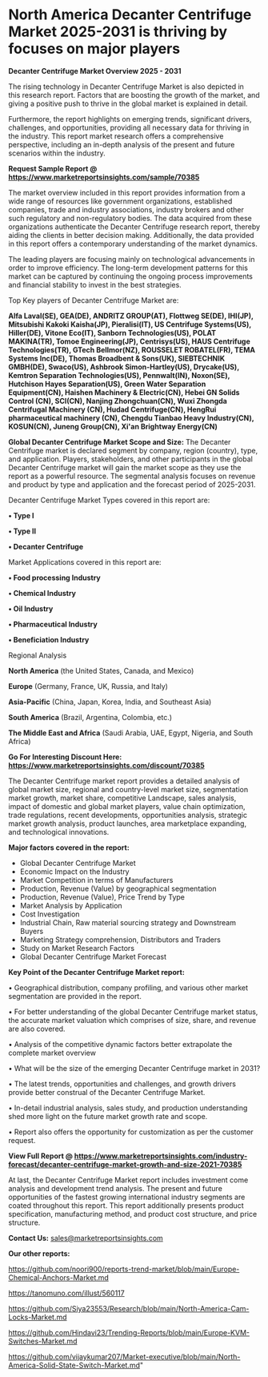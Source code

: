 # North America Decanter Centrifuge Market 2025-2031 is thriving by focuses on major players

<Strong> Decanter Centrifuge Market Overview 2025 - 2031</strong>

The rising technology in Decanter Centrifuge Market is also depicted in this research report. Factors that are boosting the growth of the market, and giving a positive push to thrive in the global market is explained in detail.

Furthermore, the report highlights on emerging trends, significant drivers, challenges, and opportunities, providing all necessary data for thriving in the industry. This report market research offers a comprehensive perspective, including an in-depth analysis of the present and future scenarios within the industry.

<strong>Request Sample Report @ <a href=https://www.marketreportsinsights.com/sample/70385>https://www.marketreportsinsights.com/sample/70385</a></strong>

The market overview included in this report provides information from a wide range of resources like government organizations, established companies, trade and industry associations, industry brokers and other such regulatory and non-regulatory bodies. The data acquired from these organizations authenticate the Decanter Centrifuge research report, thereby aiding the clients in better decision making. Additionally, the data provided in this report offers a contemporary understanding of the market dynamics.

The leading players are focusing mainly on technological advancements in order to improve efficiency. The long-term development patterns for this market can be captured by continuing the ongoing process improvements and financial stability to invest in the best strategies.

Top Key players of Decanter Centrifuge Market are:

<strong>Alfa Laval(SE), GEA(DE), ANDRITZ GROUP(AT), Flottweg SE(DE), IHI(JP), Mitsubishi Kakoki Kaisha(JP), Pieralisi(IT), US Centrifuge Systems(US), Hiller(DE), Vitone Eco(IT), Sanborn Technologies(US), POLAT MAKINA(TR), Tomoe Engineering(JP), Centrisys(US), HAUS Centrifuge Technologies(TR), GTech Bellmor(NZ), ROUSSELET ROBATEL(FR), TEMA Systems Inc(DE), Thomas Broadbent & Sons(UK), SIEBTECHNIK GMBH(DE), Swaco(US), Ashbrook Simon-Hartley(US), Drycake(US), Kemtron Separation Technologies(US), Pennwalt(IN), Noxon(SE), Hutchison Hayes Separation(US), Green Water Separation Equipment(CN), Haishen Machinery & Electric(CN), Hebei GN Solids Control (CN), SCI(CN), Nanjing Zhongchuan(CN), Wuxi Zhongda Centrifugal Machinery (CN), Hudad Centrifuge(CN), HengRui pharmaceutical machinery (CN), Chengdu Tianbao Heavy Industry(CN), KOSUN(CN), Juneng Group(CN), Xi'an Brightway Energy(CN)</strong>

<strong><b>Global Decanter Centrifuge Market Scope and Size:</b></strong>
The Decanter Centrifuge market is declared segment by company, region (country), type, and application. Players, stakeholders, and other participants in the global Decanter Centrifuge market will gain the market scope as they use the report as a powerful resource. The segmental analysis focuses on revenue and product by type and application and the forecast period of 2025-2031.

Decanter Centrifuge Market Types covered in this report are:

<strong>• Type I

• Type II

• Decanter Centrifuge</strong>

Market Applications covered in this report are:

<strong>• Food processing Industry

• Chemical Industry

• Oil Industry

• Pharmaceutical Industry

• Beneficiation Industry</strong> 

Regional Analysis

<strong>North America</strong> (the United States, Canada, and Mexico)

<strong>Europe</strong> (Germany, France, UK, Russia, and Italy)

<strong>Asia-Pacific</strong> (China, Japan, Korea, India, and Southeast Asia)

<strong>South America</strong> (Brazil, Argentina, Colombia, etc.)

<strong>The Middle East and Africa</strong> (Saudi Arabia, UAE, Egypt, Nigeria, and South Africa)

<strong>Go For Interesting Discount Here: <a href=https://www.marketreportsinsights.com/discount/70385>https://www.marketreportsinsights.com/discount/70385</a></strong>

The Decanter Centrifuge market report provides a detailed analysis of global market size, regional and country-level market size, segmentation market growth, market share, competitive Landscape, sales analysis, impact of domestic and global market players, value chain optimization, trade regulations, recent developments, opportunities analysis, strategic market growth analysis, product launches, area marketplace expanding, and technological innovations.

<strong><b>Major factors covered in the report:</b></strong>
<ul>
  <li>Global Decanter Centrifuge Market </li>
  <li>Economic Impact on the Industry</li>
  <li>Market Competition in terms of Manufacturers</li>
  <li>Production, Revenue (Value) by geographical segmentation</li>
  <li>Production, Revenue (Value), Price Trend by Type</li>
  <li>Market Analysis by Application</li>
  <li>Cost Investigation</li>
  <li>Industrial Chain, Raw material sourcing strategy and Downstream Buyers</li>
  <li>Marketing Strategy comprehension, Distributors and Traders</li>
  <li>Study on Market Research Factors</li>
  <li>Global Decanter Centrifuge Market Forecast</li>
</ul>

<strong><b>Key Point of the Decanter Centrifuge Market report:</b></strong>

• Geographical distribution, company profiling, and various other market segmentation are provided in the report.

• For better understanding of the global Decanter Centrifuge market status, the accurate market valuation which comprises of size, share, and revenue are also covered.

• Analysis of the competitive dynamic factors better extrapolate the complete market overview

• What will be the size of the emerging Decanter Centrifuge market in 2031?

• The latest trends, opportunities and challenges, and growth drivers provide better construal of the Decanter Centrifuge Market.

• In-detail industrial analysis, sales study, and production understanding shed more light on the future market growth rate and scope.

• Report also offers the opportunity for customization as per the customer request.

<strong><b>View Full Report @ <a href=https://www.marketreportsinsights.com/industry-forecast/decanter-centrifuge-market-growth-and-size-2021-70385>https://www.marketreportsinsights.com/industry-forecast/decanter-centrifuge-market-growth-and-size-2021-70385</a></b></strong>


At last, the Decanter Centrifuge Market report includes investment come analysis and development trend analysis. The present and future opportunities of the fastest growing international industry segments are coated throughout this report. This report additionally presents product specification, manufacturing method, and product cost structure, and price structure.

<strong>Contact Us:</strong>
sales@marketreportsinsights.com

<strong>Our other reports:</strong>

<a href=https://github.com/noori900/reports-trend-market/blob/main/Europe-Chemical-Anchors-Market.md>https://github.com/noori900/reports-trend-market/blob/main/Europe-Chemical-Anchors-Market.md</a>

<a href=https://tanomuno.com/illust/560117>https://tanomuno.com/illust/560117</a>

<a href=https://github.com/Siya23553/Research/blob/main/North-America-Cam-Locks-Market.md>https://github.com/Siya23553/Research/blob/main/North-America-Cam-Locks-Market.md</a>

<a href=https://github.com/Hindavi23/Trending-Reports/blob/main/Europe-KVM-Switches-Market.md>https://github.com/Hindavi23/Trending-Reports/blob/main/Europe-KVM-Switches-Market.md</a>

<a href=https://github.com/vijaykumar207/Market-executive/blob/main/North-America-Solid-State-Switch-Market.md>https://github.com/vijaykumar207/Market-executive/blob/main/North-America-Solid-State-Switch-Market.md</a>"
